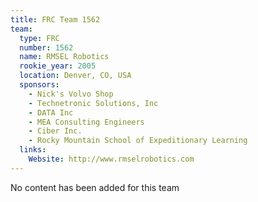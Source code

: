 ```yaml
---
title: FRC Team 1562
team:
  type: FRC
  number: 1562
  name: RMSEL Robotics
  rookie_year: 2005
  location: Denver, CO, USA
  sponsors:
    - Nick's Volvo Shop
    - Technetronic Solutions, Inc
    - DATA Inc
    - MEA Consulting Engineers
    - Ciber Inc.
    - Rocky Mountain School of Expeditionary Learning
  links:
    Website: http://www.rmselrobotics.com
---
```

No content has been added for this team